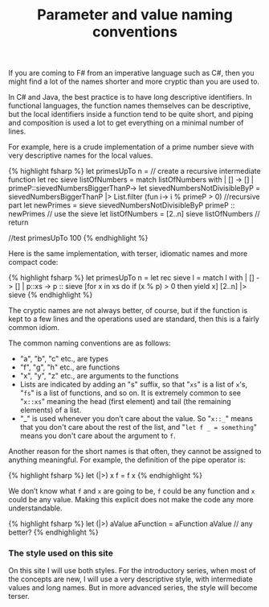 ﻿---
layout: post
title: "Parameter and value naming conventions"
description: "a, f, x and friends"
nav: thinking-functionally
seriesId: "Expressions and syntax"
seriesOrder: 6
---

If you are coming to F# from an imperative language such as C#, then you might find a lot of the names shorter and more cryptic than you are used to.  

In C# and Java, the best practice is to have long descriptive identifiers.  In functional languages, the function names themselves can be descriptive, but the local identifiers inside a function tend to be quite short, and piping and composition is used a lot to get everything on a minimal number of lines.

For example, here is a crude implementation of a prime number sieve with very descriptive names for the local values.

{% highlight fsharp %}
let primesUpTo n = 
    // create a recursive intermediate function
    let rec sieve listOfNumbers  = 
        match listOfNumbers with 
        | [] -> []
        | primeP::sievedNumbersBiggerThanP-> 
            let sievedNumbersNotDivisibleByP = 
                sievedNumbersBiggerThanP
                |> List.filter (fun i-> i % primeP > 0)
            //recursive part
            let newPrimes = sieve sievedNumbersNotDivisibleByP
            primeP :: newPrimes
    // use the sieve
    let listOfNumbers = [2..n]
    sieve listOfNumbers     // return

//test
primesUpTo 100
{% endhighlight %}

Here is the same implementation, with terser, idiomatic names and more compact code:

{% highlight fsharp %}
let primesUpTo n = 
   let rec sieve l  = 
      match l with 
      | [] -> []
      | p::xs -> 
            p :: sieve [for x in xs do if (x % p) > 0 then yield x]
   [2..n] |> sieve 
{% endhighlight %}

The cryptic names are not always better, of course, but if the function is kept to a few lines and the operations used are standard, then this is a fairly common idiom.

The common naming conventions are as follows:

* "a", "b", "c" etc., are types
* "f", "g", "h" etc., are functions
* "x", "y", "z" etc., are arguments to the functions 
* Lists are indicated by adding an "s" suffix, so that "`xs`" is a list of `x`'s, "`fs`" is a list of functions, and so on.  It is extremely common to see "`x::xs`" meaning the head (first element) and tail (the remaining elements) of a list.
* "_" is used whenever you don’t care about the value. So "`x::_`" means that you don't care about the rest of the list, and "`let f _ = something`" means you don't care about the argument to `f`.

Another reason for the short names is that often, they cannot be assigned to anything meaningful.  For example, the definition of the pipe operator is:

{% highlight fsharp %}
let (|>) x f = f x
{% endhighlight %}

We don’t know what `f` and `x` are going to be, `f` could be any function and `x` could be any value. Making this explicit does not make the code any more understandable.

{% highlight fsharp %}
let (|>) aValue aFunction = aFunction aValue // any better?
{% endhighlight %}

### The style used on this site 

On this site I will use both styles.  For the introductory series, when most of the concepts are new, I will use a very descriptive style, with intermediate values and long names.  But in more advanced series, the style will become terser.
